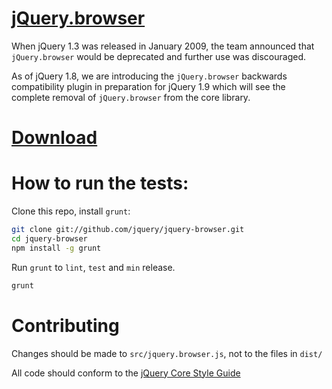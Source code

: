 [jQuery.browser](http://jquery.com/jquery.browser)
==================================================

When jQuery 1.3 was released in January 2009, the team announced that `jQuery.browser` would be deprecated and further use was discouraged.

As of jQuery 1.8, we are introducing the `jQuery.browser` backwards compatibility plugin in preparation for jQuery 1.9 which will see the complete removal of `jQuery.browser` from the core library.


[Download](https://github.com/jquery/jquery-browser/zipball/master)
====================================================


How to run the tests:
====================================================
Clone this repo, install `grunt`:

```sh
git clone git://github.com/jquery/jquery-browser.git
cd jquery-browser
npm install -g grunt
```

Run `grunt` to `lint`, `test` and `min` release.

```sh
grunt
```


Contributing
====================================================

Changes should be made to `src/jquery.browser.js`, not to the files in `dist/`


All code should conform to the [jQuery Core Style Guide](http://docs.jquery.com/JQuery_Core_Style_Guidelines)
